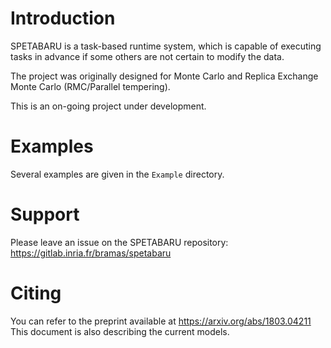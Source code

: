 

# Introduction
SPETABARU is a task-based runtime system, which is
capable of executing tasks in advance if some others are not certain to modify
the data.

The project was originally designed for Monte Carlo and
Replica Exchange Monte Carlo (RMC/Parallel tempering).

This is an on-going project under development.


# Examples

Several examples are given in the `Example` directory.


# Support

Please leave an issue on the SPETABARU repository:
https://gitlab.inria.fr/bramas/spetabaru

# Citing

You can refer to the preprint available at https://arxiv.org/abs/1803.04211
This document is also describing the current models.
